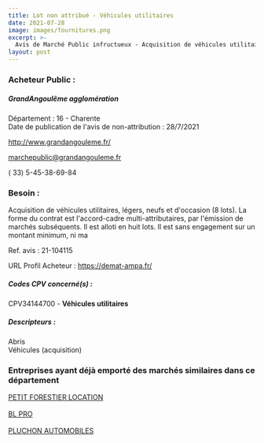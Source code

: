 ```yaml
---
title: Lot non attribué - Véhicules utilitaires
date: 2021-07-28
image: images/fournitures.png
excerpt: >-
  Avis de Marché Public infructueux - Acquisition de véhicules utilitaires, légers, neufs et d'occasion (8 lots)
layout: post
---
```


### Acheteur Public :
##### GrandAngoulême agglomération
Département : 16 - Charente<br/>
Date de publication de l'avis de non-attribution : 28/7/2021


http://www.grandangouleme.fr/

marchepublic@grandangouleme.fr

( 33) 5-45-38-69-84
### Besoin :

Acquisition de véhicules utilitaires, légers, neufs et d'occasion (8 lots). La forme du contrat est l'accord-cadre multi-attributaires, par l'émission de marchés subséquents. Il est alloti en huit lots. Il est sans engagement sur un montant minimum, ni ma

Ref. avis : 21-104115

URL Profil Acheteur : https://demat-ampa.fr/

##### Codes CPV concerné(s) :
CPV34144700 - **Véhicules utilitaires** <br/>

##### Descripteurs :
Abris <br/>
Véhicules (acquisition) <br/>

### Entreprises ayant déjà emporté des marchés similaires dans ce département
<a href="/entreprise-544/siren-300571049">PETIT FORESTIER LOCATION</a><br/><br/>
<a href="/entreprise-545/siren-310654181">BL PRO</a><br/><br/>
<a href="/entreprise-565/siren-484940556">PLUCHON AUTOMOBILES</a><br/><br/>
